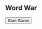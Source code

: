

<!DOCTYPE html>
<html lang="en">
<body>

<h2>Word War</h2>

<p id="instructions"></p>

<button id="button1">Start Game</button>

<script>
let startingWord = "fire"; // Initial word
let sWord = startingWord; // Current word to compare against
let button1 = document.querySelector("#button1");
let instructions = document.querySelector("#instructions"); // Get instructions element
let userInput2; // Declare globally for access in unSplit
let splitButton; // Declare globally for access in unSplit
let usedWords = []
usedWords.push(startingWord)

button1.onclick = startGame;

function startGame() {
    let userInput = document.createElement("input");
    userInput.id = "userInput";
    userInput.type = "text";
    document.body.appendChild(userInput);
    instructions.innerText = "Your current word is '" + startingWord + "'.";
    button1.innerText = "Submit";
    button1.onclick = valCheck;

    // Create the split button
    splitButton = document.createElement("button");
    splitButton.innerText = "Split";
    document.body.appendChild(splitButton);
    splitButton.onclick = split;
}

function split() {
    // Create the second input field
    userInput2 = document.createElement("input");
    userInput2.type = "text";
    userInput2.id = "discardInput";
    userInput2.placeholder = "Discard word";
    document.body.appendChild(userInput2);

    // Update the placeholder for the first input field
    let userInput = document.querySelector("#userInput");
    userInput.placeholder = "Keep word";

    // Update Submit button behavior
    button1.onclick = splitvalCheck;
    

    // Change the split button to allow "unsplit"
    splitButton.innerText = "Unsplit";
    splitButton.onclick = unSplit;
}


function unSplit() {
    // Remove the second input field if it exists
    if (userInput2) {
        document.body.removeChild(userInput2);
        userInput2 = null;
    }

    // Reset Submit button behavior
    button1.onclick = valCheck;

    // Restore split button functionality
    splitButton.innerText = "Split";
    splitButton.onclick = split;
}

function splitvalCheck() {
    let userInputD = document.querySelector("#discardInput");
    let userInputK = document.querySelector("#userInput");

    let discardWord = userInputD.value.toLowerCase();
    let keepWord = userInputK.value.toLowerCase();

    if (
        discardWord.length + keepWord.length === sWord.length &&
        (discardWord.length === Math.ceil(sWord.length / 2) || discardWord.length === Math.floor(sWord.length / 2)) &&
        (keepWord.length === Math.ceil(sWord.length / 2) || keepWord.length === Math.floor(sWord.length / 2))
    ) {
        if (!usedWords.includes(keepWord)) {
            let isValid = true;
            let inputC = discardWord + keepWord;
            for (let i = 0; i < sWord.length; i++) {
                if (inputC.includes(sWord[i])) {
                    inputC = inputC.replace(sWord[i], "");
                } else {
                    isValid = false;
                    break;
                }
            }

            if (isValid) {
                instructions.innerText = "Your new word is: " + keepWord + ".";
                sWord = keepWord; // Update the current word
                usedWords.push(sWord);
                // Reset split button for further splits
                unSplit();
            } else {
                instructions.innerText = "Your words do not contain all the letters of the previous word. Try again. Your current word is: " + sWord + ".";
            }
        } else {
            instructions.innerText = "This word has already been used. Your current word is: " + sWord + ".";
        }
    } else {
        instructions.innerText = "Invalid split. Try again. Your current word is: " + sWord + ".";
    }

    // Clear the input boxes
    userInputD.value = "";
    userInputK.value = "";
}

function valCheck() {
    let userInput = document.querySelector("#userInput");
    let newWord = userInput.value.toLowerCase();

    if (userInput.value.length === sWord.length + 1) {
        if (!usedWords.includes(newWord)) {
            let isValid = true;
            for (let i = 0; i < sWord.length; i++) {
                if (newWord.includes(sWord[i])) {
                    newWord = newWord.replace(sWord[i], "");
                } else {
                    isValid = false;
                    break;
                }
            }

            if (isValid) {
                instructions.innerText = "Your new word is: " + userInput.value + ".";
                sWord = userInput.value;
                usedWords.push(sWord);
            } else {
                instructions.innerText =
                    "Your word does not contain all the letters of the previous word. Please try again. Your current word is: " + sWord + ".";
            }
        } else {
            instructions.innerText = "This word has already been used. Your current word is: " + sWord + ".";
        }
    } else {
        instructions.innerText = "Incorrect length. Please try again. Your current word is: " + sWord + ".";
    }

    // Clear the input box
    userInput.value = "";
}

</script>
</body>
</html>
